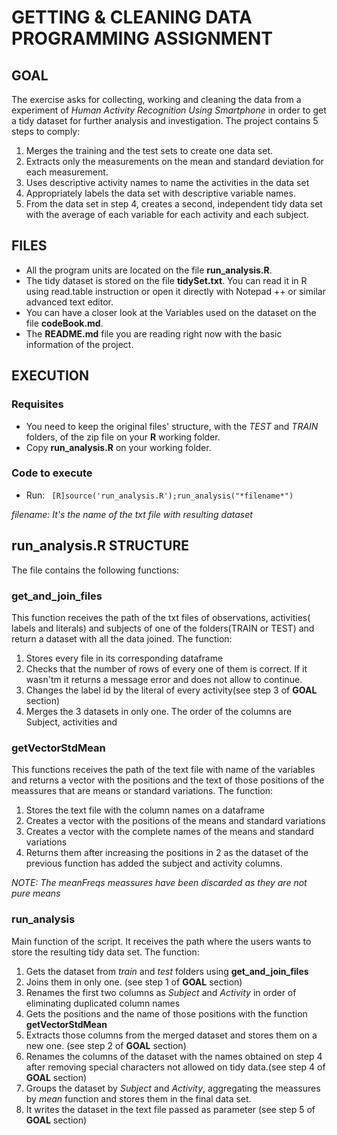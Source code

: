 # GETTING & CLEANING DATA PROGRAMMING ASSIGNMENT

## GOAL
The exercise asks for collecting, working and cleaning the data from a experiment of *Human Activity Recognition Using Smartphone* in order to get a tidy dataset for further analysis and investigation.
The project contains 5 steps to comply:
1. Merges the training and the test sets to create one data set.
2. Extracts only the measurements on the mean and standard deviation for each measurement.
3. Uses descriptive activity names to name the activities in the data set
4. Appropriately labels the data set with descriptive variable names.
5. From the data set in step 4, creates a second, independent tidy data set with the average of each variable for each activity and each subject.

## FILES
* All the program units are located on the file **run_analysis.R**.
* The tidy dataset is stored on the file **tidySet.txt**. You can read it in R using read.table instruction or open it directly with Notepad ++ or similar advanced text editor.
* You can have a closer look at the Variables used on the dataset on the file **codeBook.md**.
* The **README.md** file you are reading right now with the basic information of the project.

## EXECUTION
### Requisites
* You need to keep the original files' structure, with the *TEST* and *TRAIN* folders, of the zip file on your **R** working folder.
* Copy **run_analysis.R** on your working folder.
### Code to execute
* Run: 
``` [R]source('run_analysis.R');run_analysis("*filename*")```

*filename: It's the name of the txt file with resulting dataset*

## run_analysis.R STRUCTURE
The file contains the following functions:
### get_and_join_files
This function receives the path of the txt files of observations, activities( labels and literals) and subjects of one of the folders(TRAIN or TEST) and return a dataset with all the data joined. 
The function:
1. Stores every file in its corresponding dataframe
2. Checks that the number of rows of every one of them is correct. If it wasn'tm it returns a message error and does not allow to continue.
3. Changes the label id by the literal of every activity(see step 3 of **GOAL** section)
4. Merges the 3 datasets in only one. The order of the columns are Subject, activities and
### getVectorStdMean
This functions receives the path of the text file with name of the variables and returns a vector with the positions and the text of those positions of the meassures that are means or standard variations.
The function:
1. Stores the text file with the column names on a dataframe
2. Creates a vector with the positions of the means and standard variations
3. Creates a vector with the complete names of the means and standard variations
4. Returns them after increasing the positions in 2 as the dataset of the previous function has added the subject and activity columns.

*NOTE: The meanFreqs meassures have been discarded as they are not pure means*
### run_analysis
Main function of the script. It receives the path where the users wants to store the resulting tidy data set.
The function:
1. Gets the dataset from *train* and *test* folders using **get_and_join_files**
2. Joins them in only one. (see step 1 of **GOAL** section)
3. Renames the first two columns as *Subject* and *Activity* in order of eliminating duplicated column names
4. Gets the positions and the name of those positions with the function **getVectorStdMean**
5. Extracts those columns from the merged dataset and stores them on a new one. (see step 2 of **GOAL** section)
6. Renames the columns of the dataset with the names obtained on step 4 after removing special characters not allowed on tidy data.(see step 4 of **GOAL** section)
7. Groups the dataset by *Subject* and *Activity*, aggregating the meassures by *mean* function and stores them in the final data set.
8. It writes the dataset in the text file passed as parameter (see step 5 of **GOAL** section)



